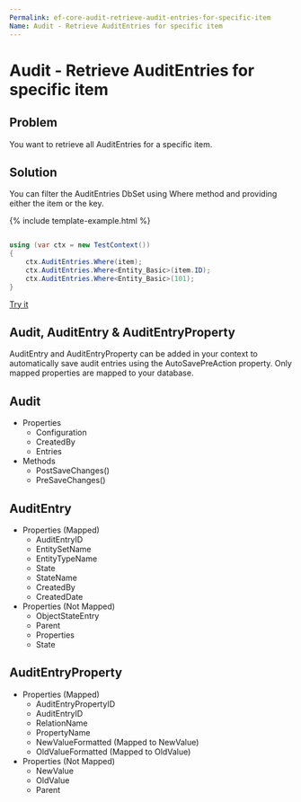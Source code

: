 ```yaml
---
Permalink: ef-core-audit-retrieve-audit-entries-for-specific-item
Name: Audit - Retrieve AuditEntries for specific item
---
```


# Audit - Retrieve AuditEntries for specific item

## Problem

You want to retrieve all AuditEntries for a specific item.

## Solution

You can filter the AuditEntries DbSet using Where method and providing either the item or the key.

{% include template-example.html %} 
```csharp

using (var ctx = new TestContext())
{
    ctx.AuditEntries.Where(item);
    ctx.AuditEntries.Where<Entity_Basic>(item.ID);
    ctx.AuditEntries.Where<Entity_Basic>(101);
}

```
[Try it](https://dotnetfiddle.net/6qiMrl)

## Audit, AuditEntry & AuditEntryProperty

AuditEntry and AuditEntryProperty can be added in your context to automatically save audit entries using the AutoSavePreAction property. Only mapped properties are mapped to your database.

## Audit

 - Properties
   - Configuration
   - CreatedBy
   - Entries
 - Methods
   - PostSaveChanges()
   - PreSaveChanges()

## AuditEntry

 - Properties (Mapped)
   - AuditEntryID
   - EntitySetName
   - EntityTypeName
   - State
   - StateName
   - CreatedBy
   - CreatedDate
 - Properties (Not Mapped)
   - ObjectStateEntry
   - Parent
   - Properties
   - State

## AuditEntryProperty

 - Properties (Mapped)
   - AuditEntryPropertyID
   - AuditEntryID
   - RelationName
   - PropertyName
   - NewValueFormatted (Mapped to NewValue)
   - OldValueFormatted (Mapped to OldValue)
 - Properties (Not Mapped)
   - NewValue
   - OldValue
   - Parent
